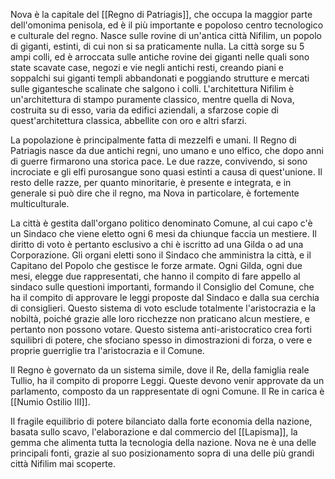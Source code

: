 Nova è la capitale del [[Regno di Patriagis]], che occupa la maggior parte dell'omonima penisola, ed è il più importante e popoloso centro tecnologico e culturale del regno. Nasce sulle rovine di un'antica città Nifilim, un popolo di giganti, estinti, di cui non si sa praticamente nulla. La città sorge su 5 ampi colli, ed è arroccata sulle antiche rovine dei giganti nelle quali sono state scavate case, negozi e vie negli antichi resti, creando piani e soppalchi sui giganti templi abbandonati e poggiando strutture e mercati sulle gigantesche scalinate che salgono i colli. L'architettura Nifilim è un'architettura di stampo puramente classico, mentre quella di Nova, costruita su di esso, varia da edifici aziendali, a sfarzose copie di quest'architettura classica, abbellite con oro e altri sfarzi. 

La popolazione è principalmente fatta di mezzelfi e umani.
Il Regno di Patriagis nasce da due antichi regni, uno umano e uno elfico, che dopo anni di guerre firmarono una storica pace. Le due razze, convivendo, si sono incrociate e gli elfi purosangue sono quasi estinti a causa di quest'unione. Il resto delle razze, per quanto minoritarie, è presente e integrata, e in generale si può dire che il regno, ma Nova in particolare, è fortemente multiculturale. 

La città è gestita dall'organo politico denominato Comune, al cui capo c'è un Sindaco che viene eletto ogni 6 mesi da chiunque faccia un mestiere. Il diritto di voto è pertanto esclusivo a chi è iscritto ad una Gilda o ad una Corporazione. 
Gli organi eletti sono il Sindaco che amministra la città, e il Capitano del Popolo che gestisce le forze armate. Ogni Gilda, ogni due mesi, elegge due rappresentati, che hanno il compito di fare appello al sindaco sulle questioni importanti, formando il Consiglio del Comune, che ha il compito di approvare le leggi proposte dal Sindaco e dalla sua cerchia di consiglieri. 
Questo sistema di voto esclude totalmente l'aristocrazia e la nobiltà, poiché grazie alle loro ricchezze non praticano alcun mestiere, e pertanto non possono votare. Questo sistema anti-aristocratico crea forti squilibri di potere, che sfociano spesso in dimostrazioni di forza, o vere e proprie guerriglie tra l'aristocrazia e il Comune.

Il Regno è governato da un sistema simile, dove il Re, della famiglia reale Tullio, ha il compito di proporre Leggi. Queste devono venir approvate da un parlamento, composto da un rappresentate di ogni Comune. Il Re in carica è [[Numio Ostilio III]].

Il fragile equilibrio di potere bilanciato dalla forte economia della nazione, basata sullo scavo, l'elaborazione e dal commercio del [[Lapisma]], la gemma che alimenta tutta la tecnologia della nazione. Nova ne è una delle principali fonti, grazie al suo posizionamento sopra di una delle più grandi città Nifilim mai scoperte.